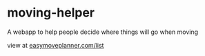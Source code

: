 # moving-helper
A webapp to help people decide where things will go when moving

view at [easymoveplanner.com/list](http://easymoveplanner.com/list)
